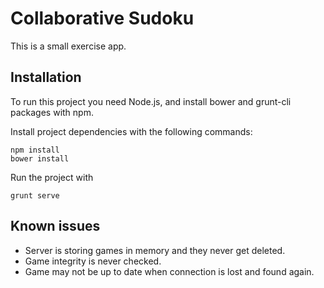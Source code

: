 # Collaborative Sudoku

This is a small exercise app.

## Installation

To run this project you need Node.js, and install bower and grunt-cli packages with npm.

Install project dependencies with the following commands:
```
npm install
bower install
```
Run the project with
```
grunt serve
```

## Known issues

- Server is storing games in memory and they never get deleted.
- Game integrity is never checked.
- Game may not be up to date when connection is lost and found again.
